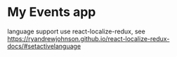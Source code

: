 # My Events app

language support use react-localize-redux, see https://ryandrewjohnson.github.io/react-localize-redux-docs/#setactivelanguage